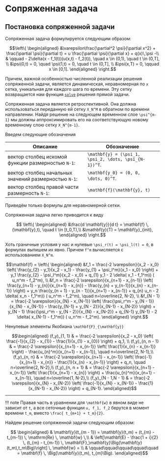 # Сопряженная задача

## Постановка сопряженной задачи


Сопряженная задача формулируется следующим образом:
```math
\left\{
\begin{aligned}
    &\varepsilon\frac{\partial^2 \psi}{\partial x^2} +
    \frac{\partial \psi}{\partial t} =
    u \frac{\partial \psi}{\partial x} + q(x)\,\psi  -\\
    & \qquad  - 2\delta(x - f_1(t))(u(x,t) - f_2(t)),
    \quad x \in (0,1), \quad t \in (0,T], \\

    &\psi(0,t) = 0, \quad \psi(1,t) = 0, \quad t \in (0,T], \\

    &\psi(x,T) = 0, \qquad x \in [0,1].
\end{aligned}
\right.
```
Причем, важной особенностью численной реализации решения сопряженной задачи,
является динамическая, неравномерная по ``x`` сетка, уникальная для
каждого шага по времени.
Эту сетку возвращается нам функция [`solve`](@ref) решения прямой задачи.

Сопряженная задача является ретроспективной. Она должна использоваться
переданную ей сетку ``X_N^M`` в обратном по времени направлении. Найдя решение
на следующем временном слое ``\psi^{m-1}`` мы должны аппроксимировать его на
соответствующую новому временному слою сетку ``X_N^{m-1}``.

Введем следующие обозначения

|                        Описание                          |                          Обозначение                          |
|----------------------------------------------------------|---------------------------------------------------------------|
| вектор столбец искомой функции размерностью ``N-1``:     |   ``\mathbf{y} = (\psi_1, \psi_2, \dots, \psi_{N-1})^T``.     |
| вектор столбец начальных значений размерностью ``N-1``:  |   ``\mathbf{y_0} = (0, 0, \dots, 0)^T``.                      |
| вектор столбец правой части размерность ``N-1``:         |   ``\mathbf{f}(\mathbf{y}, t)``                               |
Приведём только формулы для неравномерной сетки.

Сопряженная задача легко приводится к виду
```math
    \left\{
    \begin{aligned}
        &\frac{d \mathbf{y}}{d t} = \mathbf{f} \, (\mathbf{y},t), \quad t \in [t_0,T),\\
        &\mathbf{y}(T) = \mathbf{y}_{init},
    \end{aligned}
    \right.
```

Хоть граничные условия у нас и нулевые ``\psi_r(t) = \psi_l(t) = 0``, в
формулах выпишем их явно. Причем ``f^m`` вычисляется с использованием ``X_N^m``.
```math
\mathbf{f} = \left\{
\begin{aligned}
        &f_1 =  \frac{-2 \varepsilon}{x_2 - x_0} \left(
              \frac{y_{2} - y_1}{x_2 - x_1}
            - \frac{y_{1} + \psi_l^m}{x_1 - x_0}
        \right)
        + y_1 \frac{y_{2} - \psi_l^m}{x_2 - x_0}
        + q_{1} y_1 - 2 \delta( x_1 - f_1^m)) ( u_n^m - f_2^m), \\

        &f_n =  \frac{-2 \varepsilon}{x_{n+1} - x_{n-1}}
        \left(
              \frac{y_{n+1} - y_{n}}{x_{n+1} - x_{n}}
            - \frac{y_{n} + y_{n-1}}{x_{n} - x_{n-1}}
        \right)
        + y_n  \frac{y_{n + 1} - y_{n - 1}}{x_{n+1} - x_{n-1}}
        + q_{n} u_n - 2 \delta( x_n - f_1^m)) ( u_n^m - f_2^m),
        \quad n=\overline{2, N-2}, \\

        &f_{N - 1} =  \frac{-2 \varepsilon}{x_{N} - x_{N-1}}
        \left(
              \frac{\psi_r^m - y_{N - 1}}{x_{N} - x_{N-1}}
            - \frac{y_{N-1} + y_{N - 2}}{x_{N-1} - x_{N-2}}
        \right)
        + y_{N - 1} \frac{\psi_r^m - y_{N - 2}}{x_{N} - x_{N-2}}
        + q_{N-1} y_{N-1} - 2 \delta( x_{N-1} - f_1^m)) ( u_n^m - f_2^m).
\end{aligned}
\right.
```
Ненулевые элементы Якобиана ``\mathbf{F}_{\mathbf{y}}``
```math
\begin{aligned}
    (f_y)_{1, 1}          & =
    \frac{-2 \varepsilon}{x_2 - x_0}
    \left(
        \frac{-1}{x_{2} - x_{1}} - \frac{1}{x_{1} - x_{0}}
    \right)
    + q_1, \\

    (f_y)_{n, n - 1}      & =
    \frac{-2 \varepsilon}{x_{n+1} - x_{n-1}}
    \left(
        \frac{1}{x_{n} - x_{n-1}}
    \right)
    - \frac{u_{n}^m}{x_{n+1} - x_{n-1}}, \quad n=\overline{2, N-1},\\

    (f_y)_{n, n}          & =
    \frac{-2 \varepsilon}{x_{n+1} - x_{n-1}}
    \left(
        \frac{-1}{x_{n+1} - x_{n}} - \frac{1}{x_{n} - x_{n-1}}
    \right)
    + q_n, \quad n=\overline{2, N-2},\\

    (f_y)_{n, n + 1}      & =
    \frac{-2 \varepsilon}{x_{n+1} - x_{n-1}}
    \left(
        \frac{1}{x_{n+1} - x_{n}}
    \right)
    + \frac{u_{n}^m}{x_{n+1} - x_{n-1}}, \quad n=\overline{1, N-2},\\

    (f_y)_{N - 1,N - 1} & =
    \frac{-2 \varepsilon}{x_{N} - x_{N-2}}
    \left(
        \frac{-1}{x_{N} - x_{N-1}} - \frac{1}{x_{N-1} - x_{N-2}}
    \right)
    + q_{N-1}.
\end{aligned}
```

-------------------------------------------------------------------------------

!!! note
    Правая часть в уравнении для ``\mathbf{w}`` в явном виде не зависит от
    ``t``, а все сеточные функции `u, f_1, f_2` берутся в момент времени
    ``t_m``, вместо ``\frac{ t_{m+1} + t_m}{2}``.

Найдем решение сопряженной задачи следующим образом:
```math
    \begin{aligned}
        & \mathbf{y}(t_{m - 1}) = \mathbf{y}(t_m) + (t_{m} - t_{m-1}) \,
        \mathrm{Re} \, \mathbf{w} \,\\

        & \left[\mathbf{E} - \frac{1 + i}{2} \, (t_{m} - t_{m-1}) \,
        \mathbf{F}_\mathbf{y}\Big(\mathbf{y}(t_m),t_m\Big)\right] \,
        \mathbf{w} = \\

        & \qquad\qquad\qquad\qquad\quad = \mathbf{f} \,
        \Big(\mathbf{y}(t_m), t_{m}\Big).
    \end{aligned}
```
